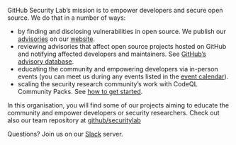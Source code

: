 GitHub Security Lab’s mission is to empower developers and secure open source. We do that in a number of ways:
- by finding and disclosing vulnerabilities in open source. We publish our [advisories](https://securitylab.github.com/research/) on our [website](https://securitylab.github.com/).
- reviewing advisories that affect open source projects hosted on GitHub and notifying affected developers and maintainers. See [GitHub’s advisory database](https://github.com/advisories).
- educating the community and empowering developers via in-person events (you can meet us during any events listed in the [event calendar](https://securitylab.github.com/events/)).
- scaling the security research community’s work with CodeQL Community Packs. See [how to get started](https://github.com/GitHubSecurityLab/CodeQL-Community-Packs).


In this organisation, you will find some of our projects aiming to educate the community and empower developers or security researchers. Check out also our team repository at [github/securitylab](https://github.com/github/securitylab)

Questions? Join us on our [Slack](https://gh.io/securitylabslack) server.
